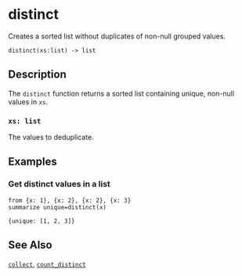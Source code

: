 # distinct

Creates a sorted list without duplicates of non-null grouped values.

```tql
distinct(xs:list) -> list
```

## Description

The `distinct` function returns a sorted list containing unique, non-null values
in `xs`.

### `xs: list`

The values to deduplicate.

## Examples

### Get distinct values in a list

```tql
from {x: 1}, {x: 2}, {x: 2}, {x: 3}
summarize unique=distinct(x)
```

```tql
{unique: [1, 2, 3]}
```

## See Also

[`collect`](collect.md), [`count_distinct`](count_distinct.md)
